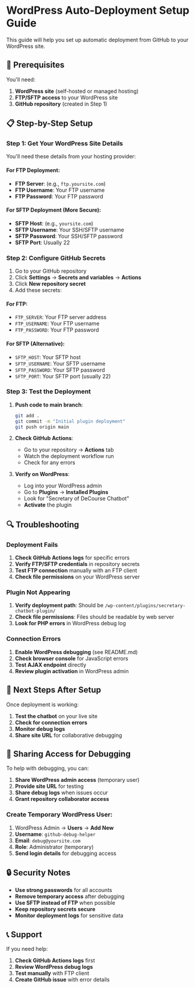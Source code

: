 # WordPress Auto-Deployment Setup Guide

This guide will help you set up automatic deployment from GitHub to your WordPress site.

## 🔧 Prerequisites

You'll need:
1. **WordPress site** (self-hosted or managed hosting)
2. **FTP/SFTP access** to your WordPress site
3. **GitHub repository** (created in Step 1)

## 📋 Step-by-Step Setup

### Step 1: Get Your WordPress Site Details

You'll need these details from your hosting provider:

#### For FTP Deployment:
- **FTP Server**: (e.g., `ftp.yoursite.com`)
- **FTP Username**: Your FTP username
- **FTP Password**: Your FTP password

#### For SFTP Deployment (More Secure):
- **SFTP Host**: (e.g., `yoursite.com`)
- **SFTP Username**: Your SSH/SFTP username  
- **SFTP Password**: Your SSH/SFTP password
- **SFTP Port**: Usually 22

### Step 2: Configure GitHub Secrets

1. Go to your GitHub repository
2. Click **Settings** → **Secrets and variables** → **Actions**
3. Click **New repository secret**
4. Add these secrets:

#### For FTP:
- `FTP_SERVER`: Your FTP server address
- `FTP_USERNAME`: Your FTP username
- `FTP_PASSWORD`: Your FTP password

#### For SFTP (Alternative):
- `SFTP_HOST`: Your SFTP host
- `SFTP_USERNAME`: Your SFTP username
- `SFTP_PASSWORD`: Your SFTP password
- `SFTP_PORT`: Your SFTP port (usually 22)

### Step 3: Test the Deployment

1. **Push code to main branch**:
   ```bash
   git add .
   git commit -m "Initial plugin deployment"
   git push origin main
   ```

2. **Check GitHub Actions**:
   - Go to your repository → **Actions** tab
   - Watch the deployment workflow run
   - Check for any errors

3. **Verify on WordPress**:
   - Log into your WordPress admin
   - Go to **Plugins** → **Installed Plugins**
   - Look for "Secretary of DeCourse Chatbot"
   - **Activate** the plugin

## 🔍 Troubleshooting

### Deployment Fails
1. **Check GitHub Actions logs** for specific errors
2. **Verify FTP/SFTP credentials** in repository secrets
3. **Test FTP connection** manually with an FTP client
4. **Check file permissions** on your WordPress server

### Plugin Not Appearing
1. **Verify deployment path**: Should be `/wp-content/plugins/secretary-chatbot-plugin/`
2. **Check file permissions**: Files should be readable by web server
3. **Look for PHP errors** in WordPress debug log

### Connection Errors
1. **Enable WordPress debugging** (see README.md)
2. **Check browser console** for JavaScript errors
3. **Test AJAX endpoint** directly
4. **Review plugin activation** in WordPress admin

## 🎯 Next Steps After Setup

Once deployment is working:

1. **Test the chatbot** on your live site
2. **Check for connection errors**
3. **Monitor debug logs**
4. **Share site URL** for collaborative debugging

## 🤝 Sharing Access for Debugging

To help with debugging, you can:

1. **Share WordPress admin access** (temporary user)
2. **Provide site URL** for testing
3. **Share debug logs** when issues occur
4. **Grant repository collaborator access**

### Create Temporary WordPress User:
1. WordPress Admin → **Users** → **Add New**
2. **Username**: `github-debug-helper`
3. **Email**: `debug@yoursite.com`
4. **Role**: Administrator (temporary)
5. **Send login details** for debugging access

## 🔒 Security Notes

- **Use strong passwords** for all accounts
- **Remove temporary access** after debugging
- **Use SFTP instead of FTP** when possible
- **Keep repository secrets secure**
- **Monitor deployment logs** for sensitive data

## 📞 Support

If you need help:
1. **Check GitHub Actions logs** first
2. **Review WordPress debug logs**
3. **Test manually** with FTP client
4. **Create GitHub issue** with error details
